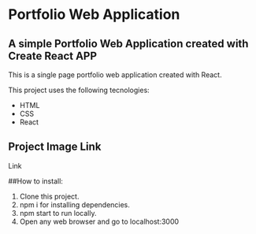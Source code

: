 # Portfolio Web Application

## A simple Portfolio Web Application created with Create React APP

This is a single page portfolio web application created with React.

This project uses the following tecnologies:

* HTML
* CSS
* React

## Project Image Link

<a src="https://bertichelucas.netlify.app/">Link</a>

##How to install:

1. Clone this project.
2. npm i for installing dependencies.
3. npm start to run locally.
4. Open any web browser and go to localhost:3000






